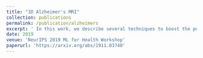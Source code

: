 ```yaml
---
title: "3D Alzheimer's MRI"
collection: publications
permalink: /publication/alzheimers
excerpt: ' In this work, we describe several techniques to boost the performance of 3D deep convolutional neural networks (CNNs) trained to detect AD using structural brain MRI scans.'
date: 2019
venue: 'NeurIPS 2019 ML for Health Workshop'
paperurl: 'https://arxiv.org/abs/1911.03740'
---
```

